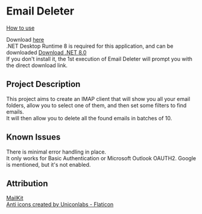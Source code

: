 # Email Deleter

[How to use](https://github.com/keif888/EmailDeleter/wiki)  

Download [here](https://github.com/keif888/EmailDeleter/releases)  
.NET Desktop Runtime 8 is required for this application, and can be downloaded [Download .NET 8.0](https://dotnet.microsoft.com/en-us/download/dotnet/8.0#:~:text=Arm64-,.NET%20Desktop%20Runtime%208.0.11,-The%20.NET%20Desktop)  
If you don't install it, the 1st execution of Email Deleter will prompt you with the direct download link.  

## Project Description

This project aims to create an IMAP client that will show you all your email folders, allow you to select one of them, and then set some filters to find emails.  
It will then allow you to delete all the found emails in batches of 10.  

## Known Issues

There is minimal error handling in place.  
It only works for Basic Authentication or Microsoft Outlook OAUTH2.  Google is mentioned, but it's not enabled.  

## Attribution

[MailKit](https://github.com/jstedfast/MailKit)  
[Anti icons created by Uniconlabs - Flaticon](https://www.flaticon.com/free-icons/anti)  
